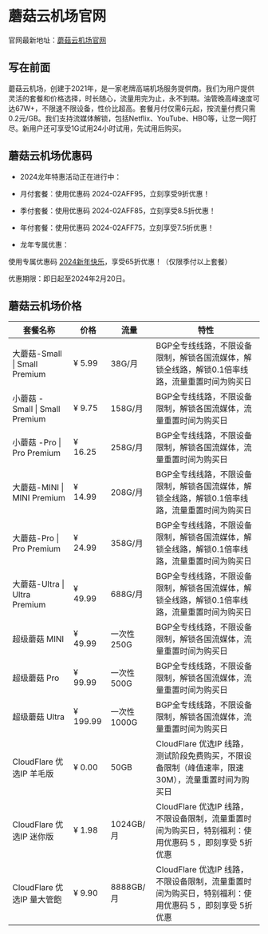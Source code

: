 # 蘑菇云机场官网

官网最新地址：[蘑菇云机场官网](https://mgypog.xyz/#/register?code=nTzEPVXz)


## 写在前面

蘑菇云机场，创建于2021年，是一家老牌高端机场服务提供商。我们为用户提供灵活的套餐和价格选择，时长随心，流量用完为止，永不到期。油管晚高峰速度可达67W+，不限速不限设备，性价比超高。套餐月付仅需6元起，按流量付费只需0.2元/GB。我们支持流媒体解锁，包括Netflix、YouTube、HBO等，让您一网打尽。新用户还可享受1G试用24小时试用，先试用后购买。


## 蘑菇云机场优惠码

- 2024龙年特惠活动正在进行中：

- 月付套餐：使用优惠码 2024-02AFF95，立刻享受9折优惠！
- 季付套餐：使用优惠码 2024-02AFF85，立刻享受8.5折优惠！
- 年付套餐：使用优惠码 2024-02AFF75，立刻享受7.5折优惠！

- 龙年专属优惠：

使用专属优惠码 [2024新年快乐](https://mgypog.xyz/#/register?code=nTzEPVXz)，享受65折优惠！（仅限季付以上套餐）

优惠期限：即日起至2024年2月20日。

## 蘑菇云机场价格

| 套餐名称                       | 价格         | 流量        | 特性                                                                                          |
|---------------------------|------------|-----------|---------------------------------------------------------------------------------------------|
| 大蘑菇-Small \| Small Premium | ¥ 5.99     | 38G/月     | BGP全专线线路，不限设备限制，解锁各国流媒体，解锁全线路，解锁0.1倍率线路，流量重置时间为购买日                                |
| 小蘑菇 - Small \| Small Premium | ¥ 9.75     | 158G/月    | BGP全专线线路，不限设备限制，解锁各国流媒体，流量重置时间为购买日                                                              |
| 小蘑菇 -Pro \| Pro Premium     | ¥ 16.25    | 258G/月    | BGP全专线线路，不限设备限制，解锁各国流媒体，流量重置时间为购买日                                                              |
| 大蘑菇-MINI \| MINI Premium   | ¥ 14.99    | 208G/月    | BGP全专线线路，不限设备限制，解锁各国流媒体，解锁全线路，解锁0.1倍率线路，流量重置时间为购买日                                |
| 大蘑菇-Pro \| Pro Premium     | ¥ 24.99    | 358G/月    | BGP全专线线路，不限设备限制，解锁各国流媒体，解锁全线路，解锁0.1倍率线路，流量重置时间为购买日                                |
| 大蘑菇-Ultra \| Ultra Premium | ¥ 49.99    | 688G/月    | BGP全专线线路，不限设备限制，解锁各国流媒体，解锁全线路，解锁0.1倍率线路，流量重置时间为购买日                                |
| 超级蘑菇 MINI                | ¥ 49.99    | 一次性250G  | BGP全专线线路，不限设备限制，解锁各国流媒体，流量重置时间为购买日                                                              |
| 超级蘑菇 Pro                 | ¥ 99.99    | 一次性500G  | BGP全专线线路，不限设备限制，解锁各国流媒体，流量重置时间为购买日                                                              |
| 超级蘑菇 Ultra               | ¥ 199.99   | 一次性1000G | BGP全专线线路，不限设备限制，解锁各国流媒体，流量重置时间为购买日                                                              |
| CloudFlare 优选IP 羊毛版    | ¥ 0.00     | 50GB      | CloudFlare 优选IP 线路，测试阶段免费购买，不限设备限制（峰值速率，限速30M），流量重置时间为购买日                     |
| CloudFlare 优选IP 迷你版    | ¥ 1.98     | 1024GB/月   | CloudFlare 优选IP 线路，不限设备限制，流量重置时间为购买日，特别福利：使用优惠码 5 ，即刻享受 5折 优惠                        |
| CloudFlare 优选IP 量大管飽  | ¥ 9.90     | 8888GB/月   | CloudFlare 优选IP 线路，不限设备限制，流量重置时间为购买日，特别福利：使用优惠码 5 ，即刻享受 5折 优惠                        |

